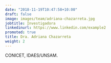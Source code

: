 ```yaml
---
date: "2018-11-19T10:47:58+10:00"
draft: false
image: images/team/adriana-chazarreta.jpg
jobtitle: Investigadora
linkedinurl: https://www.linkedin.com/example2
promoted: true
title: Dra. Adriana Chazarreta
weight: 2
---
```


CONICET, IDAES/UNSAM.